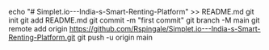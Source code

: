 echo "# Simplet.io---India-s-Smart-Renting-Platform" >> README.md
git init
git add README.md
git commit -m "first commit"
git branch -M main
git remote add origin https://github.com/Rspingale/Simplet.io---India-s-Smart-Renting-Platform.git
git push -u origin main
